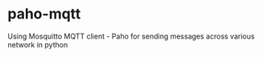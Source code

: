 # paho-mqtt
Using Mosquitto MQTT client - Paho for sending messages across various network in python
